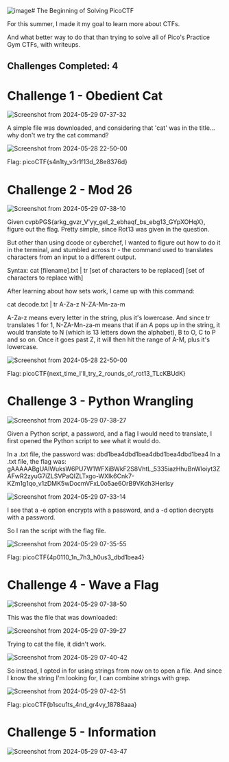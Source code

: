 ![image](https://github.com/magdzzia/CTF-Writeups/assets/158006085/b4dde1d4-47fa-4c05-a0da-981259fa7eed)# The Beginning of Solving PicoCTF

For this summer, I made it my goal to learn more about CTFs.

And what better way to do that than trying to solve all of Pico's Practice Gym CTFs, with writeups.

## Challenges Completed: 4

# Challenge 1 - Obedient Cat

![Screenshot from 2024-05-29 07-37-32](https://github.com/magdzzia/CTF-Writeups/assets/158006085/be8da5ec-3b59-48c8-9388-1e3171944076)

A simple file was downloaded, and considering that 'cat' was in the title... why don't we try the cat command?

![Screenshot from 2024-05-28 22-50-00](https://github.com/magdzzia/CTF-Writeups/assets/158006085/2ec47515-be8b-49f8-a623-40953c973551)

Flag: picoCTF{s4n1ty_v3r1f13d_28e8376d}

# Challenge 2 - Mod 26

![Screenshot from 2024-05-29 07-38-10](https://github.com/magdzzia/CTF-Writeups/assets/158006085/b0aa2d76-8b0b-40fc-90d0-3a21e7c55a32)

Given cvpbPGS{arkg_gvzr_V'yy_gel_2_ebhaqf_bs_ebg13_GYpXOHqX}, figure out the flag. Pretty simple, since Rot13 was given in the question.

But other than using dcode or cyberchef, I wanted to figure out how to do it in the terminal, and stumbled across tr - the command used to translates characters from an input to a different output.

Syntax: cat [filename].txt | tr [set of characters to be replaced] [set of characters to replace with]

After learning about how sets work, I came up with this command:

cat decode.txt | tr A-Za-z N-ZA-Mn-za-m

A-Za-z means every letter in the string, plus it's lowercase.
And since tr translates 1 for 1, N-ZA-Mn-za-m means that if an A pops up in the string, it would translate to N (which is 13 letters down the alphabet), B to O, C to P and so on. Once it goes past Z, it will then hit the range of A-M, plus it's lowercase.

![Screenshot from 2024-05-28 22-50-00](https://github.com/magdzzia/CTF-Writeups/assets/158006085/7de3ddfc-40f9-442d-96ce-59ce970bec0c)

Flag: picoCTF{next_time_I'll_try_2_rounds_of_rot13_TLcKBUdK}

#  Challenge 3 - Python Wrangling

![Screenshot from 2024-05-29 07-38-27](https://github.com/magdzzia/CTF-Writeups/assets/158006085/aa4a7262-3540-4d45-81fd-38ecc85c5fac)

Given a Python script, a password, and a flag I would need to translate, I first opened the Python script to see what it would do.

In a .txt file, the password was: dbd1bea4dbd1bea4dbd1bea4dbd1bea4
In a .txt file, the flag was: gAAAAABgUAIWuksW6PU7W1WFXiBWkF2S8VhtL_5335iazHhuBnWloiyt3ZAFwR2zyuG7iZLSVPaQIZLTxgo-WXIk6Cnk7-KZm1g1qo_v1zDMK5wDocmVFxL0o5ae6OrB9VKdh3HerIsy

![Screenshot from 2024-05-29 07-33-14](https://github.com/magdzzia/CTF-Writeups/assets/158006085/85bf751e-4c2f-439b-b2ce-e804e590774c)

I see that a -e option encrypts with a password, and a -d option decrypts with a password.

So I ran the script with the flag file.

![Screenshot from 2024-05-29 07-35-55](https://github.com/magdzzia/CTF-Writeups/assets/158006085/351bb7d4-09c5-4db5-80f0-376a91705011)

Flag: picoCTF{4p0110_1n_7h3_h0us3_dbd1bea4}

# Challenge 4 - Wave a Flag

![Screenshot from 2024-05-29 07-38-50](https://github.com/magdzzia/CTF-Writeups/assets/158006085/32ab21e0-6981-4e0e-bb14-d17434e7c7ec)

This was the file that was downloaded:

![Screenshot from 2024-05-29 07-39-27](https://github.com/magdzzia/CTF-Writeups/assets/158006085/9352a1dc-e982-4a57-bdc9-bf95cc46e4d1)

Trying to cat the file, it didn't work.

![Screenshot from 2024-05-29 07-40-42](https://github.com/magdzzia/CTF-Writeups/assets/158006085/74a82121-77a5-45a6-bc8f-fb955910ec71)

So instead, I opted in for using strings from now on to open a file. And since I know the string I'm looking for, I can combine strings with grep.

![Screenshot from 2024-05-29 07-42-51](https://github.com/magdzzia/CTF-Writeups/assets/158006085/23b8d9c6-1001-42ea-bcb7-fe4300ca672e)

Flag: picoCTF{b1scu1ts_4nd_gr4vy_18788aaa}

# Challenge 5 - Information

![Screenshot from 2024-05-29 07-43-47](https://github.com/magdzzia/CTF-Writeups/assets/158006085/45a0dbf2-98fb-4bc1-8437-4553b1e30396)













